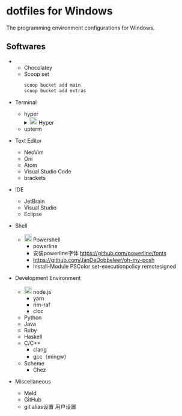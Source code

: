 # dotfiles for Windows

The programming environment configurations for Windows.


## Softwares
  - 
      - Chocolatey
      - Scoop
        set 
          ```powershell
          scoop bucket add main
          scoop bucket add extras
          ```

  - Terminal
    - hyper
      <details>
      <summary><img src="./assets/hyper.ico" width="20px"> Hyper</summary>
      </details>
    - upterm

  - Text Editor
    - NeoVim
    - Oni
    - Atom
    - Visual Studio Code
    - brackets

  - IDE
    - JetBrain
    - Visual Studio
    - Eclipse

  - Shell
    - <img src="./assets/powershell.ico" width="20px"> Powershell
        - powerline
        - 安装powerline字体
            https://github.com/powerline/fonts
        - https://github.com/JanDeDobbeleer/oh-my-posh
        - Install-Module PSColor
            set-executionpolicy remotesigned

  - Development Environment
    - <img src="https://nodejs.org/static/favicon.ico" width="20px"> node.js
      - yarn
      - rim-raf
      - cloc
    - Python
    - Java
    - Ruby
    - Haskell
    - C/C++
      - clang
      - gcc（mingw）
    - Scheme
      - Chez

  - Miscellaneous
    - Meld
    - GitHub
    - git
      alias设置
      用户设置

